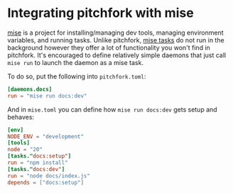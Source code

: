 # Integrating pitchfork with mise

[mise](https://mise.jdx.dev) is a project for installing/managing dev tools, managing environment variables,
and running tasks. Unlike pitchfork, [mise tasks](https://mise.jdx.dev/tasks/) do not run in the background however
they offer a lot of functionality you won't find in pitchfork. It's encouraged to define relatively simple daemons
that just call `mise run` to launch the daemon as a mise task.

To do so, put the following into `pitchfork.toml`:

```toml
[daemons.docs]
run = "mise run docs:dev"
```

And in `mise.toml` you can define how `mise run docs:dev` gets setup and behaves:

```toml
[env]
NODE_ENV = "development"
[tools]
node = "20"
[tasks."docs:setup"]
run = "npm install"
[tasks."docs:dev"]
run = "node docs/index.js"
depends = ["docs:setup"]
```
